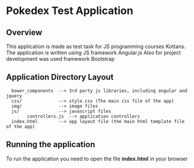 # Pokedex Test Application

## Overview

This application is made as test task for JS programming courses Kottans.
The application is written using JS framework Angular.js
Also for project development was used framework Bootstrap


## Application Directory Layout

   
     
      bower_components  --> 3rd party js libraries, including angular and jquery
      css/              --> style.css (The main css file of the app)
      img/              --> image files
      js/               --> javascript files
            controllers.js  --> application controllers
      index.html        --> app layout file (the main html template file of the app)


## Running the application

To run the application you need to open the file **index.html**   in your browser 


